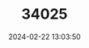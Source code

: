 ---
title: "34025"
category: "Pseudotsuga macrocarpa"
draft: false
date: 2024-02-22 13:03:50
languages:
  English: ["Big-cone Douglas-fir"]
---